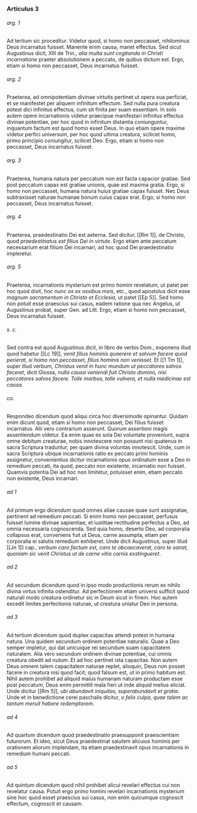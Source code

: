 ### Articulus 3

###### arg. 1
Ad tertium sic proceditur. Videtur quod, si homo non peccasset, nihilominus Deus incarnatus fuisset. Manente enim causa, manet effectus. Sed sicut Augustinus dicit, XIII de Trin., *alia multa sunt cogitanda in Christi incarnatione* praeter absolutionem a peccato, de quibus dictum est. Ergo, etiam si homo non peccasset, Deus incarnatus fuisset.

###### arg. 2
Praeterea, ad omnipotentiam divinae virtutis pertinet ut opera sua perficiat, et se manifestet per aliquem infinitum effectum. Sed nulla pura creatura potest dici infinitus effectus, cum sit finita per suam essentiam. In solo autem opere incarnationis videtur praecipue manifestari infinitus effectus divinae potentiae, per hoc quod in infinitum distantia coniunguntur, inquantum factum est quod homo esset Deus. In quo etiam opere maxime videtur perfici universum, per hoc quod ultima creatura, scilicet homo, primo principio coniungitur, scilicet Deo. Ergo, etiam si homo non peccasset, Deus incarnatus fuisset.

###### arg. 3
Praeterea, humana natura per peccatum non est facta capacior gratiae. Sed post peccatum capax est gratiae unionis, quae est maxima gratia. Ergo, si homo non peccasset, humana natura huius gratiae capax fuisset. Nec Deus subtraxisset naturae humanae bonum cuius capax erat. Ergo, si homo non peccasset, Deus incarnatus fuisset.

###### arg. 4
Praeterea, praedestinatio Dei est aeterna. Sed dicitur, [[Rm 1]], de Christo, quod *praedestinatus est filius Dei in virtute*. Ergo etiam ante peccatum necessarium erat filium Dei incarnari, ad hoc quod Dei praedestinatio impleretur.

###### arg. 5
Praeterea, incarnationis mysterium est primo homini revelatum, ut patet per hoc quod dixit, *hoc nunc os ex ossibus meis*, etc., quod apostolus dicit esse *magnum sacramentum in Christo et Ecclesia*, ut patet [[Ep 5]]. Sed homo non potuit esse praescius sui casus, eadem ratione qua nec Angelus, ut Augustinus probat, super Gen. ad Litt. Ergo, etiam si homo non peccasset, Deus incarnatus fuisset.

###### s. c.
Sed contra est quod Augustinus dicit, in libro de verbis Dom., exponens illud quod habetur [[Lc 19]], *venit filius hominis quaerere et salvum facere quod perierat, si homo non peccasset, filius hominis non venisset*. Et [[1 Tm 1]], super illud verbum, *Christus venit in hunc mundum ut peccatores salvos faceret*, dicit Glossa, *nulla causa veniendi fuit Christo domino, nisi peccatores salvos facere. Tolle morbos, tolle vulnera, et nulla medicinae est causa*.

###### co.
Respondeo dicendum quod aliqui circa hoc diversimode opinantur. Quidam enim dicunt quod, etiam si homo non peccasset, Dei filius fuisset incarnatus. Alii vero contrarium asserunt. Quorum assertioni magis assentiendum videtur. Ea enim quae ex sola Dei voluntate proveniunt, supra omne debitum creaturae, nobis innotescere non possunt nisi quatenus in sacra Scriptura traduntur, per quam divina voluntas innotescit. Unde, cum in sacra Scriptura ubique incarnationis ratio ex peccato primi hominis assignetur, convenientius dicitur incarnationis opus ordinatum esse a Deo in remedium peccati, ita quod, peccato non existente, incarnatio non fuisset. Quamvis potentia Dei ad hoc non limitetur, potuisset enim, etiam peccato non existente, Deus incarnari.

###### ad 1
Ad primum ergo dicendum quod omnes aliae causae quae sunt assignatae, pertinent ad remedium peccati. Si enim homo non peccasset, perfusus fuisset lumine divinae sapientiae, et iustitiae rectitudine perfectus a Deo, ad omnia necessaria cognoscenda. Sed quia homo, deserto Deo, ad corporalia collapsus erat, conveniens fuit ut Deus, carne assumpta, etiam per corporalia ei salutis remedium exhiberet. Unde dicit Augustinus, super illud [[Jn 1]] cap., *verbum caro factum est, caro te obcaecaverat, caro te sanat, quoniam sic venit Christus ut de carne vitia carnis exstingueret*.

###### ad 2
Ad secundum dicendum quod in ipso modo productionis rerum ex nihilo divina virtus infinita ostenditur. Ad perfectionem etiam universi sufficit quod naturali modo creatura ordinetur sic in Deum sicut in finem. Hoc autem excedit limites perfectionis naturae, ut creatura uniatur Deo in persona.

###### ad 3
Ad tertium dicendum quod duplex capacitas attendi potest in humana natura. Una quidem secundum ordinem potentiae naturalis. Quae a Deo semper impletur, qui dat unicuique rei secundum suam capacitatem naturalem. Alia vero secundum ordinem divinae potentiae, cui omnis creatura obedit ad nutum. Et ad hoc pertinet ista capacitas. Non autem Deus omnem talem capacitatem naturae replet, alioquin, Deus non posset facere in creatura nisi quod facit; quod falsum est, ut in primo habitum est. Nihil autem prohibet ad aliquid maius humanam naturam productam esse post peccatum, Deus enim permittit mala fieri ut inde aliquid melius eliciat. Unde dicitur [[Rm 5]], *ubi abundavit iniquitas, superabundavit et gratia*. Unde et in benedictione cerei paschalis dicitur, *o felix culpa, quae talem ac tantum meruit habere redemptorem*.

###### ad 4
Ad quartum dicendum quod praedestinatio praesupponit praescientiam futurorum. Et ideo, sicut Deus praedestinat salutem alicuius hominis per orationem aliorum implendam, ita etiam praedestinavit opus incarnationis in remedium humani peccati.

###### ad 5
Ad quintum dicendum quod nihil prohibet alicui revelari effectus cui non revelatur causa. Potuit ergo primo homini revelari incarnationis mysterium sine hoc quod esset praescius sui casus, non enim quicumque cognoscit effectum, cognoscit et causam.

